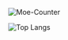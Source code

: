 ![Moe-Counter](https://count.getloli.com/get/@Moe-Counter?theme=rule34)
<!-- ![Visitor Count](https://profile-counter.glitch.me/cxz206015/count.svg) -->
![Top Langs](https://github-readme-stats.vercel.app/api/top-langs/?username=cxz206015&layout=compact&theme=tokyonight)
